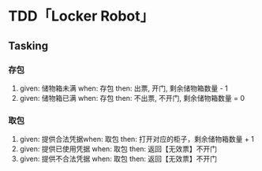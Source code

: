 # TDD「Locker Robot」
## Tasking
### 存包
1. given: 储物箱未满 when: 存包 then: 出票, 开门, 剩余储物箱数量 - 1
2. given: 储物箱已满 when: 存包 then: 不出票, 不开门, 剩余储物箱数量 = 0

### 取包
1. given: 提供合法凭据when: 取包 then: 打开对应的柜子，剩余储物箱数量 + 1
2. given: 提供已使用凭据 when: 取包 then: 返回【无效票】不开门
3. given: 提供不合法凭据 when: 取包 then: 返回【无效票】不开门